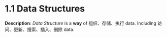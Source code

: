 # 1.1 Data Structures

**Description**: *Data Structure* is a **way** of 组织、存储、执行 data. Including 访问、更新、搜索、插入、删除 data. 
